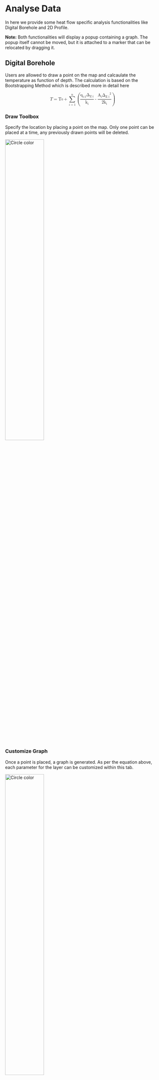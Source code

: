 # Analyse Data

In here we provide some heat flow specific analysis functionalities like Digital Borehole and 2D Profile.

**Note:** Both functionalities will display a popup containing a graph. The popup itself cannot be moved, but it is attached to a marker that can be relocated by dragging it.

## Digital Borehole

Users are allowed to draw a point on the map and calcaulate the temperature as function of depth. The calculation is based on the Bootstrapping Method which is described more in detail here 
<!-- TODO: Add source to bootstrap method Chapman, P. L. and Hinkley, D. V. (1986) The double bootstrap, pivots and confidence limits. Report 26. Center for Statistical Sciences, University of Texas at Austin. -->

<math display="block">
        <mi>T</mi>
        <mo>=</mo>
        <mrow>
          <mmultiscripts>
            <mn>T</mn>
            <mn>0</mn>
          </mmultiscripts>
          <mo>+</mo>
          <munderover>
            <mo>∑</mo>
            <mrow>
              <mi>i</mi>
              <mo>=</mo>
              <mn>1</mn>
            </mrow>
            <mrow>
              <mo>n</mo>
            </mrow>
          </munderover>
          <mo>(</mo>
          <mfrac>
            <mrow>
              <msup>
                <mrow>
                  <msub>
                    <mn>q</mn>
                    <mn
                      ><mmultiscripts>
                        <mn>i-1</mn>
                      </mmultiscripts>
                    </mn>
                  </msub>
                </mrow>
              </msup>
              <msup>
                <mrow>
                  <msub>
                    <mn>&Delta;</mn>
                    <mn
                      ><mmultiscripts>
                        <mn>Z</mn>
                        <mn>i</mn>
                      </mmultiscripts>
                    </mn>
                  </msub>
                </mrow>
              </msup>
            </mrow>
            <msup>
              <munder>
                <msup>
                  <mrow>
                    <msub>
                      <mn>k</mn>
                      <mn
                        ><mmultiscripts>
                          <mn>i</mn>
                        </mmultiscripts>
                      </mn>
                    </msub>
                  </mrow>
                </msup>
              </munder>
            </msup>
          </mfrac>
          <mo>-</mo>
          <mfrac>
            <mrow>
              <msup>
                <mrow>
                  <msub>
                    <mn>A</mn>
                    <mn
                      ><mmultiscripts>
                        <mn>i</mn>
                      </mmultiscripts>
                    </mn>
                  </msub>
                </mrow>
              </msup>
              <msup>
                <mrow>
                  <msub>
                    <mn>&Delta;</mn>
                    <mn
                      ><mmultiscripts>
                        <mn>Z</mn>
                        <mn>i</mn>
                      </mmultiscripts>
                    </mn>
                  </msub>
                </mrow>
                <mn>2</mn>
              </msup>
            </mrow>
            <msup>
              <msup>
                <mrow>
                  <msub>
                    <mn>2k</mn>
                    <mn
                      ><mmultiscripts>
                        <mn>i</mn>
                      </mmultiscripts>
                    </mn>
                  </msub>
                </mrow>
              </msup>
            </msup>
          </mfrac>
          <mo>)</mo>
        </mrow>
      </math>

### Draw Toolbox

Specify the location by placing a point on the map. Only one point can be placed at a time, any previously drawn points will be deleted.

<img src="../../docs/_static/_mapping/digital-borehole_toolbox.PNG" alt="Circle color" width="50%"/>

### Customize Graph

Once a point is placed, a graph is generated. As per the equation above, each parameter for the layer can be customized within this tab.

<img src="../../docs/_static/_mapping/digital-borehole_custom_parameter.PNG" alt="Circle color" width="50%"/>

### About Bootstrapping

Here, you will find information about the method.

<img src="../../docs/_static/_mapping/digital-borehole_about.PNG" alt="Circle color" width="50%"/>

### Results

As a result, a popup will appear on the map at the drawn point. The graph will update automatically if you modify any parameters for the layer within the table.

#### Practice example

How to generate a digital borehole?

1) Click the "Analysis" button in the bottom center of the map’s navigation bar.
2) In the analysis panel, select "Digital Borehole."
3) Click the pencil icon to open the draw toolbox --> [Draw Toolbox](#draw-toolbox)
   1) Select the marker icon ("Draw Point") to activate point drawing mode.
   2) Position your cursor at the desired location on the map and click to place the point for the "Digital Borehole."
4) If the graph does not open, click on the marker near your drawn point.
5) To customize the graph --> [Customize Graph](#customize-graph)

<img src="../../docs/_static/_mapping/digital-borehole_result.PNG" alt="Circle color" width="100%"/>

## 2D Profile (Cross section)

The 2D Proifle projects values of existing points within a threshold distance to a useres drawn line on the line and displays.

### Setup

<img src="../../docs/_static/_mapping/2d-profile-setup.PNG" alt="Circle color" width="50%"/>

### Draw Toolbox

Draw a line to project existing points within a threshold onto the line, generating the 2D profile. Only one line can be active at a time, previously drawn lines will be deleted. Additionally, a line can consist of only two points. If more than two points are drawn, the first and last point will be used.

<img src="../../docs/_static/_mapping/2d-profile-toolbox.PNG" alt="Circle color" width="50%"/>

### About 2D Profile

Here, you can find information about the algorithm used to calculate the graph.

<img src="../../docs/_static/_mapping/2d-profile-about.PNG" alt="Circle color" width="50%"/>

The logic behind the graph is shown in the following figure.

<img src="../../docs/_static/_mapping/about_2D_profile_.svg" alt="triangle with all three sides equal" width="50%"/>

### Results

The results will be a popup showing the points within a users defined threshold.

#### Practice example

How to generate a 2D Profile?

1) Click the "Analysis" button located in the bottom center of the map.
2) In the analysis panel, select "2D Profile."
3) Click on the settings icon to open the Setup menu --> [Setup](#setup)
   1) Choose a property.
   2) Set a threshold value.
4) Click the pencil icon to open the draw toolbox --> [Draw Toolbox](#draw-toolbox-1)
   1) Select the line icon ("Draw line") to activate line drawing mode.
   2) Position your cursor on the map and click to define the start and end points of the line.
5) Click "Calculate 2D Profile" to generate the profile.
6) If the graph overlaps with the line, drag the marker connected to the graph to a new position.
7) Hover over any points or bars within the graph, and the corresponding data point on the map will be highlighted.

<br><br>
The resulting 2D Profile in the app looks like this.

<img src="../../docs/_static/_mapping/2d-profile-results.PNG" alt="Circle color" width="100%"/>
